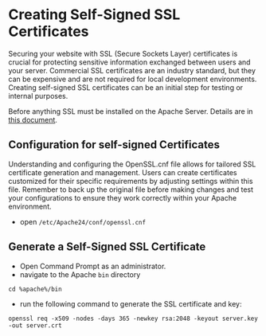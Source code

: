 # Creating Self-Signed SSL Certificates

Securing your website with SSL (Secure Sockets Layer) certificates is crucial for protecting sensitive information exchanged between users and your server. Commercial SSL certificates are an industry standard, but they can be expensive and are not required for local development environments. Creating self-signed SSL certificates can be an initial step for testing or internal purposes.

Before anything SSL must be installed on the Apache Server. Details are in [this document](./ssl.md).

## Configuration for self-signed Certificates

Understanding and configuring the OpenSSL.cnf file allows for tailored SSL certificate generation and management. Users can create certificates customized for their specific requirements by adjusting settings within this file. Remember to back up the original file before making changes and test your configurations to ensure they work correctly within your Apache environment.

- open `/etc/Apache24/conf/openssl.cnf`


## Generate a Self-Signed SSL Certificate

- Open Command Prompt as an administrator.
- navigate to the Apache `bin` directory
```shell
cd %apache%/bin
```
- run the following command to generate the SSL certificate and key:
```shell
openssl req -x509 -nodes -days 365 -newkey rsa:2048 -keyout server.key -out server.crt
```